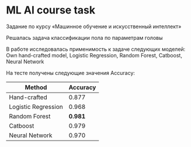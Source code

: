 # ML AI course task
Задание по курсу «Машинное обучение и искусственный интеллект»

Решалась задача классификации пола по параметрам головы

В работе исследовалась применимость к задаче следующих моделей: Own hand-crafted model, Logistic Regression, Random Forest, Catboost, Neural Network

На тесте получены следующие значения Accuracy:

| Method              | Accuracy    |
| -----------         | ----------- |
| Hand-crafted        | 0.877       |
| Logistic Regression | 0.968       |
| Random Forest       | **0.981**       |
| Catboost            | 0.979       |
| Neural Network      | 0.970       |
